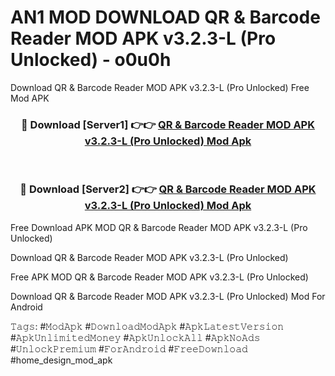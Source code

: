 # AN1 MOD DOWNLOAD QR & Barcode Reader MOD APK v3.2.3-L (Pro Unlocked) - o0u0h
Download QR & Barcode Reader MOD APK v3.2.3-L (Pro Unlocked) Free Mod APK

<div align="center">
<h3>🔴 Download [Server1] 👉👉 <a href="https://apk-comot.site?title=QR_&_Barcode_Reader_MOD_APK_v3.2.3-L_(Pro_Unlocked)">QR & Barcode Reader MOD APK v3.2.3-L (Pro Unlocked) Mod Apk</a></h3><br>

<h3>🔴 Download [Server2] 👉👉 <a href="https://apk-comot.site?title=QR_&_Barcode_Reader_MOD_APK_v3.2.3-L_(Pro_Unlocked)">QR & Barcode Reader MOD APK v3.2.3-L (Pro Unlocked) Mod Apk</a></h3>
</div>


Free Download APK MOD QR & Barcode Reader MOD APK v3.2.3-L (Pro Unlocked)

Download QR & Barcode Reader MOD APK v3.2.3-L (Pro Unlocked) 

Free APK MOD QR & Barcode Reader MOD APK v3.2.3-L (Pro Unlocked) 

Download QR & Barcode Reader MOD APK v3.2.3-L (Pro Unlocked) Mod For Android

𝚃𝚊𝚐𝚜: #𝙼𝚘𝚍𝙰𝚙𝚔 #𝙳𝚘𝚠𝚗𝚕𝚘𝚊𝚍𝙼𝚘𝚍𝙰𝚙𝚔 #𝙰𝚙𝚔𝙻𝚊𝚝𝚎𝚜𝚝𝚅𝚎𝚛𝚜𝚒𝚘𝚗 #𝙰𝚙𝚔𝚄𝚗𝚕𝚒𝚖𝚒𝚝𝚎𝚍𝙼𝚘𝚗𝚎𝚢 #𝙰𝚙𝚔𝚄𝚗𝚕𝚘𝚌𝚔𝙰𝚕𝚕 #𝙰𝚙𝚔𝙽𝚘𝙰𝚍𝚜 #𝚄𝚗𝚕𝚘𝚌𝚔𝙿𝚛𝚎𝚖𝚒𝚞𝚖 #𝙵𝚘𝚛𝙰𝚗𝚍𝚛𝚘𝚒𝚍 #𝙵𝚛𝚎𝚎𝙳𝚘𝚠𝚗𝚕𝚘𝚊𝚍 #home_design_mod_apk